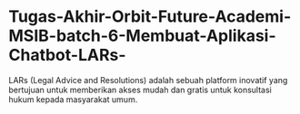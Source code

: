 # Tugas-Akhir-Orbit-Future-Academi-MSIB-batch-6-Membuat-Aplikasi-Chatbot-LARs-
LARs (Legal Advice and Resolutions) adalah sebuah platform inovatif yang bertujuan untuk memberikan akses mudah dan gratis untuk konsultasi hukum kepada masyarakat umum. 

